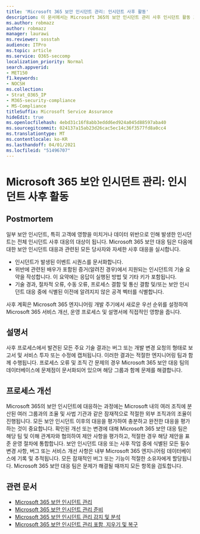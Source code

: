 ```yaml
---
title: 'Microsoft 365 보안 인시던트 관리: 인시던트 사후 활동'
description: 이 문서에서는 Microsoft 365의 보안 인시던트 관리 사후 인시던트 활동 프로세스에 대한 개요를 제공합니다.
ms.author: robmazz
author: robmazz
manager: laurawi
ms.reviewer: sosstah
audience: ITPro
ms.topic: article
ms.service: O365-seccomp
localization_priority: Normal
search.appverid:
- MET150
f1.keywords:
- NOCSH
ms.collection:
- Strat_O365_IP
- M365-security-compliance
- MS-Compliance
titleSuffix: Microsoft Service Assurance
hideEdit: true
ms.openlocfilehash: 4ebd31c16f8abb3eddd6ed924a045d88597aba40
ms.sourcegitcommit: 024137a15ab23d26cac5ec14c36f3577fd8a0cc4
ms.translationtype: MT
ms.contentlocale: ko-KR
ms.lasthandoff: 04/01/2021
ms.locfileid: "51496707"
---
```

# <a name="microsoft-365-security-incident-management-post-incident-activity"></a>Microsoft 365 보안 인시던트 관리: 인시던트 사후 활동

## <a name="postmortem"></a>Postmortem

일부 보안 인시던트, 특히 고객에 영향을 미치거나 데이터 위반으로 인해 발생한 인시던트는 전체 인시던트 사후 대응의 대상이 됩니다. Microsoft 365 보안 대응 팀은 다음에 대한 보안 인시던트 대응과 관련된 모든 당사자와 자세한 사후 대응을 실시합니다.

- 인시던트가 발생된 이벤트 시퀀스를 문서화합니다.
- 위반에 관련된 배우가 포함된 증거(알려진 경우)에서 지원되는 인시던트의 기술 요약을 작성합니다. 이 요약에는 응답이 실행된 방법 및 기타 키가 포함됩니다.
- 기술 경과, 절차적 오류, 수동 오류, 프로세스 결함 및 통신 결함 및/또는 보안 인시던트 대응 중에 식별된 이전에 알려지지 않은 공격 벡터를 식별합니다.

사후 계획은 Microsoft 365 엔지니어링 개발 주기에서 새로운 우선 순위를 설정하여 Microsoft 365 서비스 개선, 운영 프로세스 및 설명서에 직접적인 영향을 줍니다.

## <a name="documentation"></a>설명서

사후 프로세스에서 발견된 모든 주요 기술 결과는 버그 또는 개발 변경 요청의 형태로 보고서 및 서비스 투자 또는 수정에 캡처됩니다. 이러한 결과는 적절한 엔지니어링 팀과 함께 수행됩니다. 프로세스 오류 및 조직 간 문제의 경우 Microsoft 365 보안 대응 팀의 데이터베이스에 문제점이 문서화되어 있으며 해당 그룹과 함께 문제를 해결합니다.

## <a name="process-improvement"></a>프로세스 개선

Microsoft 365의 보안 인시던트에 대응하는 과정에는 Microsoft 내의 여러 조직에 분산된 여러 그룹과의 조율 및 사법 기관과 같은 잠재적으로 적절한 외부 조직과의 조율이 진행됩니다. 모든 보안 인시던트 이후의 대응을 평가하여 충분하고 완전한 대응을 평가하는 것이 중요합니다. 확인된 개선 또는 변경에 대해 Microsoft 365 보안 대응 팀은 해당 팀 및 이해 관계자와 협의하여 제안 사항을 평가하고, 적절한 경우 해당 제안을 표준 운영 절차에 통합합니다. 보안 인시던트 대응 또는 사후 작업 중에 식별된 모든 필수 변경 사항, 버그 또는 서비스 개선 사항은 내부 Microsoft 365 엔지니어링 데이터베이스에 기록 및 추적됩니다. 모든 잠재적인 버그 또는 기능이 적절한 소유자에게 할당됩니다. Microsoft 365 보안 대응 팀은 문제가 해결될 때까지 모든 항목을 검토합니다.

## <a name="related-articles"></a>관련 문서

- [Microsoft 365 보안 인시던트 관리](assurance-security-incident-management.md)
- [Microsoft 365 보안 인시던트 관리 준비](assurance-sim-preparation.md)
- [Microsoft 365 보안 인시던트 관리 감지 및 분석](assurance-sim-detection-analysis.md)
- [Microsoft 365 보안 인시던트 관리 포함, 지우기 및 복구](assurance-sim-containment-eradication-recovery.md)

